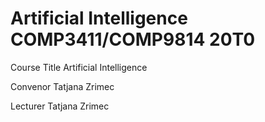 # Artificial Intelligence COMP3411/COMP9814 20T0

Course Title	Artificial Intelligence

Convenor	Tatjana Zrimec

Lecturer	Tatjana Zrimec

